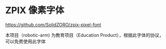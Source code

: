 # ZPIX 像素字体

https://github.com/SolidZORO/zpix-pixel-font


本项目（robotic-arm) 为教育项目（Education Product），根据此字体的协议，可以免费使用此字体